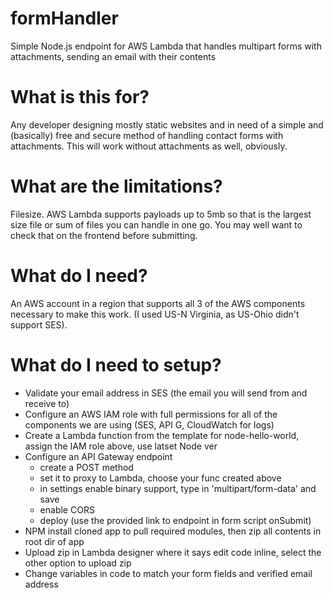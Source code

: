 # formHandler
Simple Node.js endpoint for AWS Lambda that handles multipart forms with attachments, sending an email with their contents


# What is this for?

Any developer designing mostly static websites and in need of a simple and (basically) free and secure method of handling contact forms with attachments.
This will work without attachments as well, obviously.

# What are the limitations?

Filesize. AWS Lambda supports payloads up to 5mb so that is the largest size file or sum of files you can handle in one go. 
You may well want to check that on the frontend before submitting.


# What do I need?

An AWS account in a region that supports all 3 of the AWS components necessary to make this work. 
(I used US-N Virginia, as US-Ohio didn't support SES).

# What do I need to setup?

- Validate your email address in SES (the email you will send from and receive to)
- Configure an AWS IAM role with full permissions for all of the components we are using (SES, API G, CloudWatch for logs)
- Create a Lambda function from the template for node-hello-world, assign the IAM role above, use latset Node ver
- Configure an API Gateway endpoint
  - create a POST method
  - set it to proxy to Lambda, choose your func created above
  - in settings enable binary support, type in 'multipart/form-data' and save
  - enable CORS
  - deploy (use the provided link to endpoint in form script onSubmit)
- NPM install cloned app to pull required modules, then zip all contents in root dir of app
- Upload zip in Lambda designer where it says edit code inline, select the other option to upload zip
- Change variables in code to match your form fields and verified email address

